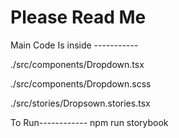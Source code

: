 <h1>Please Read Me</h1>




Main Code Is inside -----------

./src/components/Dropdown.tsx


./src/components/Dropdown.scss

./src/stories/Dropsown.stories.tsx


To Run------------ npm run storybook
